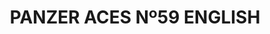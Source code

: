 ---
layout: product
title: "PANZER ACES Nº59 ENGLISH"
price: "1500" 
desc: "Časopis"
img_path: "/assets/img/PANZ-0059.webp"
brand: "AMMO"
available: false
special_offer: false
new: false
soon: false
cat: "090000"
subcat: "090100"
subsubcat: "090101"
sifra: "PANZ-0059"
popular: false
---